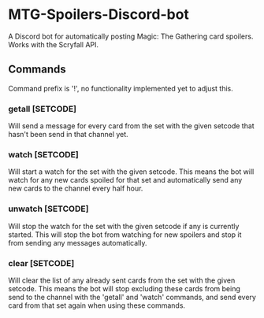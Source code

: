 # MTG-Spoilers-Discord-bot
A Discord bot for automatically posting Magic: The Gathering card spoilers. Works with the Scryfall API.

## Commands
Command prefix is '!', no functionality implemented yet to adjust this.
### getall [SETCODE]
Will send a message for every card from the set with the given setcode that hasn't been send in that channel yet.
### watch [SETCODE]
Will start a watch for the set with the given setcode. This means the bot will watch for any new cards spoiled for that set and automatically send any new cards to the channel every half hour.
### unwatch [SETCODE]
Will stop the watch for the set with the given setcode if any is currently started. This will stop the bot from watching for new spoilers and stop it from sending any messages automatically.
### clear [SETCODE]
Will clear the list of any already sent cards from the set with the given setcode. This means the bot will stop excluding these cards from being send to the channel with the 'getall' and 'watch' commands, and send every card from that set again when using these commands.
